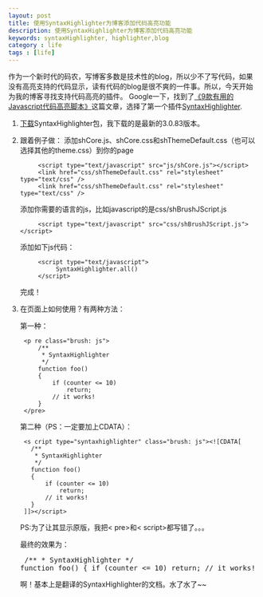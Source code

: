 ```yaml
---
layout: post
title: 使用SyntaxHighlighter为博客添加代码高亮功能
description: 使用SyntaxHighlighter为博客添加代码高亮功能
keywords: syntaxHighlighter, highlighter,blog
category : life
tags : [life]
---
```


作为一个新时代的码农，写博客多数是技术性的blog，所以少不了写代码，如果没有高亮支持的代码显示，读有代码的blog是很不爽的一件事。所以，今天开始为我的博客寻找支持代码高亮的插件。
Google一下，找到了[《9款有用的Javascript代码高亮脚本》](http://www.qianduan.net/9-useful-javascript-syntax-highlighting-scripts.html)这篇文章，选择了第一个插件[SyntaxHighlighter](http://alexgorbatchev.com/SyntaxHighlighter).

1. [下载](http://alexgorbatchev.com/SyntaxHighlighter/download/)SyntaxHighlighter包，我下载的是最新的3.0.83版本。
2. 跟着例子做：
    添加shCore.js、shCore.css和shThemeDefault.css（也可以选择其他的theme.css）到你的page
	
			<script type="text/javascript" src="js/shCore.js"></script>
			<link href="css/shThemeDefault.css" rel="stylesheet" type="text/css" />
			<link href="css/shThemeDefault.css" rel="stylesheet" type="text/css" />
			
	添加你需要的语言的js，比如javascript的是css/shBrushJScript.js
	
			<script type="text/javascript" src="css/shBrushJScript.js"></script>
	
	添加如下js代码：
	
			<script type="text/javascript">
				 SyntaxHighlighter.all()
			</script>

	完成！
			
3. 在页面上如何使用？有两种方法：

	第一种：
    
    	<p re class="brush: js">
    		/**
    		 * SyntaxHighlighter
    		 */
    		function foo()
    		{
    			if (counter <= 10)
    				return;
    			// it works!
    		}
    	</pre>
	第二种（PS：一定要加上CDATA）：

    	<s cript type="syntaxhighlighter" class="brush: js"><![CDATA[
    	  /**
    	   * SyntaxHighlighter
    	   */
    	  function foo()
    	  {
    		  if (counter <= 10)
    			  return;
    		  // it works!
    	  }
    	]]></script>
	
	PS:为了让其显示原版，我把< pre>和< script>都写错了。。。
    
    最终的效果为：
        <pre class="brush: js">
		/**
		 * SyntaxHighlighter
		 */
		function foo()
		{
			if (counter <= 10)
				return;
			// it works!
		}
    	</pre>
啊！基本上是翻译的SyntaxHighlighter的文档。水了水了~~